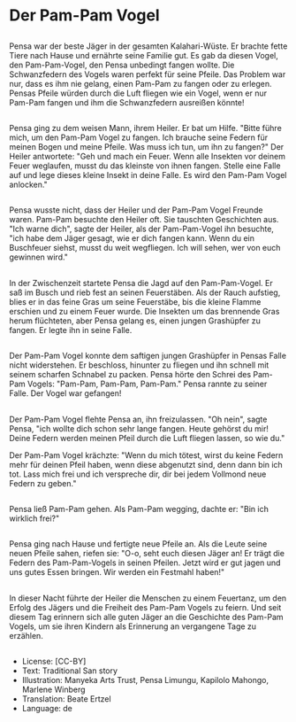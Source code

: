 # Der Pam-Pam Vogel

##
Pensa war der beste Jäger in der gesamten Kalahari-Wüste. Er brachte fette Tiere nach Hause und ernährte seine Familie gut. Es gab da diesen Vogel, den Pam-Pam-Vogel, den Pensa unbedingt fangen wollte. Die Schwanzfedern des Vogels waren perfekt für seine Pfeile. Das Problem war nur, dass es ihm nie gelang, einen Pam-Pam zu fangen oder zu erlegen. Pensas Pfeile würden durch die Luft fliegen wie ein Vogel, wenn er nur Pam-Pam fangen und ihm die Schwanzfedern ausreißen könnte!

##
Pensa ging zu dem weisen Mann, ihrem Heiler. Er bat um Hilfe. "Bitte führe mich, um den Pam-Pam Vogel zu fangen. Ich brauche seine Federn für meinen Bogen und meine Pfeile. Was muss ich tun, um ihn zu fangen?" Der Heiler antwortete: "Geh und mach ein Feuer. Wenn alle Insekten vor deinem Feuer weglaufen, musst du das kleinste von ihnen fangen. Stelle eine Falle auf und lege dieses kleine Insekt in deine Falle. Es wird den Pam-Pam Vogel anlocken."

##
Pensa wusste nicht, dass der Heiler und der Pam-Pam Vogel Freunde waren. Pam-Pam besuchte den Heiler oft. Sie tauschten Geschichten aus. "Ich warne dich", sagte der Heiler, als der Pam-Pam-Vogel ihn besuchte, "ich habe dem Jäger gesagt, wie er dich fangen kann. Wenn du ein Buschfeuer siehst, musst du weit wegfliegen. Ich will sehen, wer von euch gewinnen wird."

##
In der Zwischenzeit startete Pensa die Jagd auf den Pam-Pam-Vogel. Er saß im Busch und rieb fest an seinen Feuerstäben. Als der Rauch aufstieg, blies er in das feine Gras um seine Feuerstäbe, bis die kleine Flamme erschien und zu einem Feuer wurde. Die Insekten um das brennende Gras herum flüchteten, aber Pensa gelang es, einen jungen Grashüpfer zu fangen. Er legte ihn in seine Falle.

##
Der Pam-Pam Vogel konnte dem saftigen jungen Grashüpfer in Pensas Falle nicht widerstehen. Er beschloss, hinunter zu fliegen und ihn schnell mit seinem scharfen Schnabel zu packen. Pensa hörte den Schrei des Pam-Pam Vogels: "Pam-Pam, Pam-Pam, Pam-Pam." Pensa rannte zu seiner Falle. Der Vogel war gefangen!

##
Der Pam-Pam Vogel flehte Pensa an, ihn freizulassen. "Oh nein", sagte Pensa, "ich wollte dich schon sehr lange fangen. Heute gehörst du mir! Deine Federn werden meinen Pfeil durch die Luft fliegen lassen, so wie du."

Der Pam-Pam Vogel krächzte: "Wenn du mich tötest, wirst du keine Federn mehr für deinen Pfeil haben, wenn diese abgenutzt sind, denn dann bin ich tot. Lass mich frei und ich verspreche dir, dir bei jedem Vollmond neue Federn zu geben."

##
Pensa ließ Pam-Pam gehen. Als Pam-Pam wegging, dachte er: "Bin ich wirklich frei?"

##
Pensa ging nach Hause und fertigte neue Pfeile an. Als die Leute seine neuen Pfeile sahen, riefen sie: "O-o, seht euch diesen Jäger an! Er trägt die Federn des Pam-Pam-Vogels in seinen Pfeilen. Jetzt wird er gut jagen und uns gutes Essen bringen. Wir werden ein Festmahl haben!"

##
In dieser Nacht führte der Heiler die Menschen zu einem Feuertanz, um den Erfolg des Jägers und die Freiheit des Pam-Pam Vogels zu feiern. Und seit diesem Tag erinnern sich alle guten Jäger an die Geschichte des Pam-Pam Vogels, um sie ihren Kindern als Erinnerung an vergangene Tage zu erzählen.

##
* License: [CC-BY]
* Text: Traditional San story
* Illustration: Manyeka Arts Trust, Pensa Limungu, Kapilolo Mahongo, Marlene Winberg
* Translation: Beate Ertzel
* Language: de
